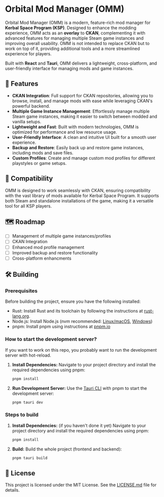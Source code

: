 # Orbital Mod Manager (OMM)

Orbital Mod Manager (OMM) is a modern, feature-rich mod manager for **Kerbal Space Program (KSP)**. Designed to enhance the modding experience, OMM acts as an **overlay** to **CKAN**, complementing it with advanced features for managing multiple Steam game instances and improving overall usability. OMM is not intended to replace CKAN but to work on top of it, providing additional tools and a more streamlined experience for players.

Built with **React** and **Tauri**, OMM delivers a lightweight, cross-platform, and user-friendly interface for managing mods and game instances.

## 🚀 Features

- **CKAN Integration**: Full support for CKAN repositories, allowing you to browse, install, and manage mods with ease while leveraging CKAN's powerful backend.
- **Multiple Game Instance Management**: Effortlessly manage multiple Steam game instances, making it easier to switch between modded and vanilla setups.
- **Lightweight and Fast**: Built with modern technologies, OMM is optimized for performance and low resource usage.
- **User-Friendly Interface**: A clean and intuitive UI built for a smooth user experience.
- **Backup and Restore**: Easily back up and restore game instances, including mods and save files.
- **Custom Profiles**: Create and manage custom mod profiles for different playstyles or game setups.

## 🧩 Compatibility

OMM is designed to work seamlessly with CKAN, ensuring compatibility with the vast library of mods available for Kerbal Space Program. It supports both Steam and standalone installations of the game, making it a versatile tool for all KSP players.

## 🗺️ Roadmap

- [ ] Management of multiple game instances/profiles
- [ ] CKAN Integration
- [ ] Enhanced mod profile management
- [ ] Improved backup and restore functionality
- [ ] Cross-platform enhancments

## 🛠️ Building

### Prerequisites

Before building the project, ensure you have the following installed:

- Rust: Install Rust and its toolchain by following the instructions at [rust-lang.org](https://www.rust-lang.org/).
- Node.js: Install Node.js (nvm recommended: [Linux/macOS](https://github.com/nvm-sh/nvm), [Windows](https://github.com/coreybutler/nvm-windows))
- pnpm: Install pnpm using instructions at [pnpm.io](https://pnpm.io/)

### How to start the development server?

If you want to work on this repo, you probably want to run the development server with hot-reload.

1. **Install Dependencies:** Navigate to your project directory and install the required dependencies using pnpm:
    ```zsh
    pnpm install
    ```
2. **Run Development Server:** Use the [Tauri CLI](https://v2.tauri.app/reference/cli/) with pnpm to start the development server:
    ```zsh
    pnpm tauri dev
    ```

### Steps to build

1. **Install Dependencies:** (if you haven't done it yet) Navigate to your project directory and install the required dependencies using pnpm:
    ```zsh
    pnpm install
    ```
2. **Build:** Build the whole project (frontend and backend):
    ```zsh
    pnpm tauri build
    ```

## 📄 License

This project is licensed under the MIT License. See the [LICENSE.md](https://github.com/szpolny/OMM/blob/master/LICENSE.md) file for details.
